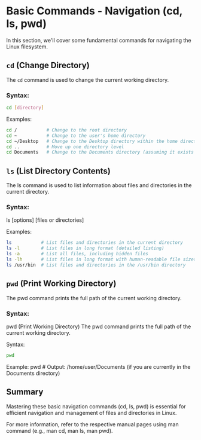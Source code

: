 # Basic Commands - Navigation (cd, ls, pwd)

In this section, we'll cover some fundamental commands for navigating the Linux filesystem.

## `cd` (Change Directory)

The `cd` command is used to change the current working directory.

### Syntax:
```bash
cd [directory]
```
Examples:

```bash
cd /           # Change to the root directory
cd ~           # Change to the user's home directory
cd ~/Desktop   # Change to the Desktop directory within the home directory
cd ..          # Move up one directory level
cd Documents   # Change to the Documents directory (assuming it exists in the current directory)
```

## `ls` (List Directory Contents)
The ls command is used to list information about files and directories in the current directory.


### Syntax:
ls [options] [files or directories]


Examples:
```bash
ls           # List files and directories in the current directory
ls -l        # List files in long format (detailed listing)
ls -a        # List all files, including hidden files
ls -lh       # List files in long format with human-readable file sizes
ls /usr/bin  # List files and directories in the /usr/bin directory
```

## `pwd` (Print Working Directory)
The pwd command prints the full path of the current working directory.

### Syntax:
pwd (Print Working Directory)
The pwd command prints the full path of the current working directory.

Syntax:
```bash
pwd
```

Example:
pwd   # Output: /home/user/Documents (if you are currently in the Documents directory)

## Summary
Mastering these basic navigation commands (cd, ls, pwd) is essential for efficient navigation and management of files and directories in Linux.

For more information, refer to the respective manual pages using man command (e.g., man cd, man ls, man pwd).
